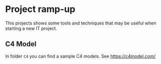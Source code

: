 # Project ramp-up

This projects shows some tools and techniques that may be useful when starting a new IT project.

## C4 Model

In folder `C4` you can find a sample C4 models. See https://c4model.com/